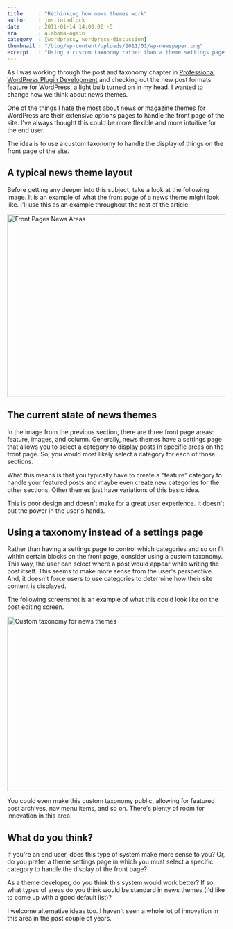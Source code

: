 ```yaml
---
title     : "Rethinking how news themes work"
author    : justintadlock
date      : 2011-01-14 14:00:00 -5
era       : alabama-again
category  : [wordpress, wordpress-discussion]
thumbnail : "/blog/wp-content/uploads/2011/01/wp-newspaper.png"
excerpt   : "Using a custom taxonomy rather than a theme settings page to handle the front page for WordPress news themes."
---
```


As I was working through the post and taxonomy chapter in <a href="http://www.amazon.com/gp/product/0470916222?ie=UTF8&amp;tag=justtadl-20&amp;linkCode=as2&amp;camp=1789&amp;creative=9325&amp;creativeASIN=0470916222" title="Buy 'Professional WordPress Plugin Development' from Amazon.com">Professional WordPress Plugin Development</a> and checking out the new post formats feature for WordPress, a light bulb turned on in my head.  I wanted to change how we think about news themes.

One of the things I hate the most about news or magazine themes for WordPress are their extensive options pages to handle the front page of the site.  I've always thought this could be more flexible and more intuitive for the end user.

The idea is to use a custom taxonomy to handle the display of things on the front page of the site.

<h2>A typical news theme layout</h2>

Before getting any deeper into this subject, take a look at the following image.  It is an example of what the front page of a news theme might look like.  I'll use this as an example throughout the rest of the article.

<img src="http://justintadlock.com/blog/wp-content/uploads/2011/01/front-page-news-areas.png" alt="Front Pages News Areas" title="Example of a front page of a news theme" width="600" height="420" class="aligncenter size-full wp-image-2645" />

<h2>The current state of news themes</h2>

In the image from the previous section, there are three front page areas: feature, images, and column.  Generally, news themes have a settings page that allows you to select a category to display posts in specific areas on the front page.  So, you would most likely select a category for each of those sections.

What this means is that you typically have to create a "feature" category to handle your featured posts and maybe even create new categories for the other sections.  Other themes just have variations of this basic idea.

This is poor design and doesn't make for a great user experience.  It doesn't put the power in the user's hands.

<h2>Using a taxonomy instead of a settings page</h2>

Rather than having a settings page to control which categories and so on fit within certain blocks on the front page, consider using a custom taxonomy.  This way, the user can select where a post would appear while writing the post itself.  This seems to make more sense from the user's perspective.  And, it doesn't force users to use categories to determine how their site content is displayed.

The following screenshot is an example of what this could look like on the post editing screen.

<img src="http://justintadlock.com/blog/wp-content/uploads/2011/01/news-theme-taxonomy.png" alt="Custom taxonomy for news themes" title="News theme taxonomy selector" width="600" height="401" class="aligncenter size-full wp-image-2646" />

You could even make this custom taxonomy public, allowing for featured post archives, nav menu items, and so on.  There's plenty of room for innovation in this area.

<h2>What do you think?</h2>

If you're an end user, does this type of system make more sense to you?  Or, do you prefer a theme settings page in which you must select a specific category to handle the display of the front page?

As a theme developer, do you think this system would work better?  If so, what types of areas do you think would be standard in news themes (I'd like to come up with a good default list)?

I welcome alternative ideas too.  I haven't seen a whole lot of innovation in this area in the past couple of years.
